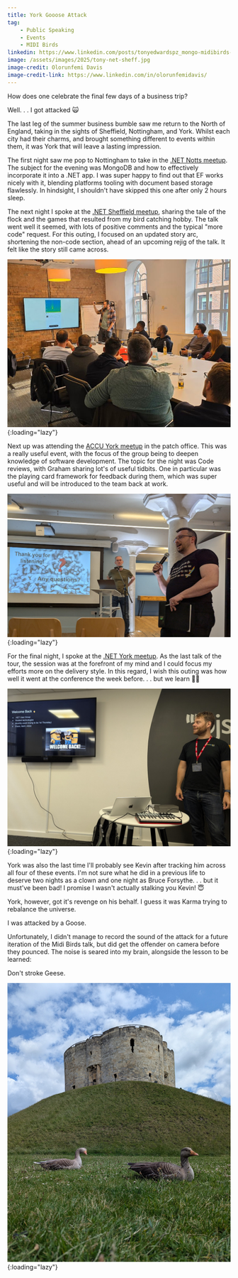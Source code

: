 ```yaml
---
title: York Gooose Attack
tag:
    - Public Speaking
    - Events
    - MIDI Birds
linkedin: https://www.linkedin.com/posts/tonyedwardspz_mongo-midibirds-activity-7338482631321247744-eOPa
image: /assets/images/2025/tony-net-sheff.jpg
image-credit: Olorunfemi Davis
image-credit-link: https://www.linkedin.com/in/olorunfemidavis/
---
```


How does one celebrate the final few days of a business trip?

Well. . . I got attacked 🙀

The last leg of the summer business bumble saw me return to the North of England, taking in the sights of Sheffield, Nottingham, and York. Whilst each city had their charms, and brought something different to events within them, it was York that will leave a lasting impression.

The first night saw me pop to Nottingham to take in the [.NET Notts meetup](https://www.meetup.com/dotnetnotts/). The subject for the evening was MongoDB and how to effectively incorporate it into a .NET app. I was super happy to find out that EF works nicely with it, blending platforms tooling with document based storage flawlessly. In hindsight, I shouldn't have skipped this one after only 2 hours sleep.

The next night I spoke at the [.NET Sheffield meetup](https://www.meetup.com/dotnetsheff/), sharing the tale of the flock and the games that resulted from my bird catching hobby. The talk went well it seemed, with lots of positive comments and the typical "more code" request. For this outing, I focused on an updated story arc, shortening the non-code section, ahead of an upcoming rejig of the talk. It felt like the story still came across.

![Tony Edwards Speaking at .NET Sheffield](/assets/images/2025/tony-net-sheff.jpg "Tony Edwards Speaking at .NET Sheffield"){:loading="lazy"}

Next up was attending the [ACCU York meetup](https://www.meetup.com/accu-york/) in the patch office. This was a really useful event, with the focus of the group being to deepen knowledge of software development. The topic for the night was Code reviews, with Graham sharing lot's of useful tidbits. One in particular was the playing card framework for feedback during them, which was super useful and will be introduced to the team back at work.

![ACCU York](/assets/images/2025/accu-york.jpg "ACCU York .NET York"){:loading="lazy"}

For the final night, I spoke at the [.NET York meetup](https://www.meetup.com/dotnetyork/). As the last talk of the tour, the session was at the forefront of my mind and I could focus my efforts more on the delivery style. In this regard, I wish this outing was how well it went at the conference the week before. . . but we learn 🤷‍♀️

![Dotnet York](/assets/images/2025/dotnet-york.jpg "Kevin at .NET York"){:loading="lazy"}

York was also the last time I'll probably see Kevin after tracking him across all four of these events. I'm not sure what he did in a previous life to deserve two nights as a clown and one night as Bruce Forsythe. . . but it must've been bad! I promise I wasn't actually stalking you Kevin! 😇

York, however, got it's revenge on his behalf. I guess it was Karma trying to rebalance the universe.

I was attacked by a Goose.

Unfortunately, I didn't manage to record the sound of the attack for a future iteration of the Midi Birds talk, but did get the offender on camera before they pounced. The noise is seared into my brain, alongside the lesson to be learned:

Don't stroke Geese.

![Geese before an attack](/assets/images/2025/goose.jpg "Geese before an attack"){:loading="lazy"}
